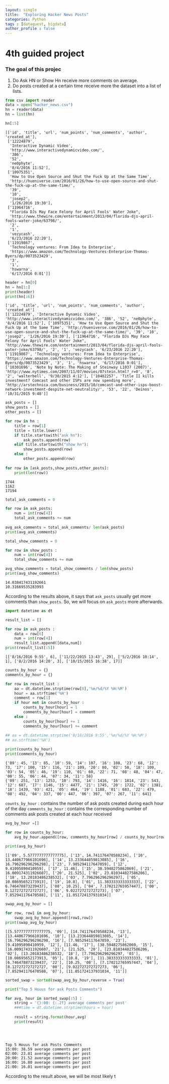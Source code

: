 ```yaml
---
layout: single
title:  "Exploring Hacker News Posts"
categories: Python
tags : [dataquest, bigdata]
author_profile : false
---
```




#  4th guided project
### The goal of this projec

1) Do Ask HN or Show Hn receive more comments on average.
2) Do posts created at a certain time receive more the dataset into a list of lists.


```python
from csv import reader
data = open("hacker_news.csv")
hn = reader(data)
hn = list(hn)
```


```python
hn[:5]
```




    [['id', 'title', 'url', 'num_points', 'num_comments', 'author', 'created_at'],
     ['12224879',
      'Interactive Dynamic Video',
      'http://www.interactivedynamicvideo.com/',
      '386',
      '52',
      'ne0phyte',
      '8/4/2016 11:52'],
     ['10975351',
      'How to Use Open Source and Shut the Fuck Up at the Same Time',
      'http://hueniverse.com/2016/01/26/how-to-use-open-source-and-shut-the-fuck-up-at-the-same-time/',
      '39',
      '10',
      'josep2',
      '1/26/2016 19:30'],
     ['11964716',
      "Florida DJs May Face Felony for April Fools' Water Joke",
      'http://www.thewire.com/entertainment/2013/04/florida-djs-april-fools-water-joke/63798/',
      '2',
      '1',
      'vezycash',
      '6/23/2016 22:20'],
     ['11919867',
      'Technology ventures: From Idea to Enterprise',
      'https://www.amazon.com/Technology-Ventures-Enterprise-Thomas-Byers/dp/0073523429',
      '3',
      '1',
      'hswarna',
      '6/17/2016 0:01']]




```python
header = hn[0]
hn = hn[1:]
print(header)
print(hn[:6])
```

    ['id', 'title', 'url', 'num_points', 'num_comments', 'author', 'created_at']
    [['12224879', 'Interactive Dynamic Video', 'http://www.interactivedynamicvideo.com/', '386', '52', 'ne0phyte', '8/4/2016 11:52'], ['10975351', 'How to Use Open Source and Shut the Fuck Up at the Same Time', 'http://hueniverse.com/2016/01/26/how-to-use-open-source-and-shut-the-fuck-up-at-the-same-time/', '39', '10', 'josep2', '1/26/2016 19:30'], ['11964716', "Florida DJs May Face Felony for April Fools' Water Joke", 'http://www.thewire.com/entertainment/2013/04/florida-djs-april-fools-water-joke/63798/', '2', '1', 'vezycash', '6/23/2016 22:20'], ['11919867', 'Technology ventures: From Idea to Enterprise', 'https://www.amazon.com/Technology-Ventures-Enterprise-Thomas-Byers/dp/0073523429', '3', '1', 'hswarna', '6/17/2016 0:01'], ['10301696', 'Note by Note: The Making of Steinway L1037 (2007)', 'http://www.nytimes.com/2007/11/07/movies/07stein.html?_r=0', '8', '2', 'walterbell', '9/30/2015 4:12'], ['10482257', 'Title II kills investment? Comcast and other ISPs are now spending more', 'http://arstechnica.com/business/2015/10/comcast-and-other-isps-boost-network-investment-despite-net-neutrality/', '53', '22', 'Deinos', '10/31/2015 9:48']]
    


```python
ask_posts = []
show_posts = []
other_posts = []

for row in hn :
    title = row[1]
    title = title.lower()
    if title.startswith("ask hn"):
        ask_posts.append(row)
    elif title.startswith("show hn"):
        show_posts.append(row)
    else :
        other_posts.append(row)
        
for row in [ask_posts,show_posts,other_posts]:
    print(len(row))
```

    1744
    1162
    17194
    


```python
total_ask_comments = 0

for row in ask_posts:
    num = int(row[4])
    total_ask_comments += num
    
avg_ask_comments = total_ask_comments/ len(ask_posts)
print(avg_ask_comments)

total_show_comments = 0

for row in show_posts :
    num = int(row[4])
    total_show_comments += num

avg_show_comments = total_show_comments / len(show_posts)
print(avg_show_comments)
```

    14.038417431192661
    10.31669535283993
    

According to the results above, it says that `ask_posts` usually get more comments than `show_posts`. So, we will focus on `ask_posts` more afterwards.


```python
import datetime as dt
```


```python
result_list = []

for row in ask_posts :
    data = row[6]
    num = int(row[4])
    result_list.append([data,num])
print(result_list[:5])
```

    [['8/16/2016 9:55', 6], ['11/22/2015 13:43', 29], ['5/2/2016 10:14', 1], ['8/2/2016 14:20', 3], ['10/15/2015 16:38', 17]]
    


```python
counts_by_hour = {}
comments_by_hour = {}

for row in result_list :
    aa = dt.datetime.strptime(row[0],'%m/%d/%Y %H:%M')
    hour = aa.strftime('%H')
    comment = row[1]
    if hour not in counts_by_hour :
        counts_by_hour[hour] = 1
        comments_by_hour[hour] = comment
    else :
        counts_by_hour[hour] += 1
        comments_by_hour[hour] += comment
    
## aa = dt.datetime.strptime('8/16/2016 9:55','%m/%d/%Y %H:%M')
## aa.strftime('%H')
```


```python
print(counts_by_hour)
print(comments_by_hour)
```

    {'09': 45, '13': 85, '10': 59, '14': 107, '16': 108, '23': 68, '12': 73, '17': 100, '15': 116, '21': 109, '20': 80, '02': 58, '18': 109, '03': 54, '05': 46, '19': 110, '01': 60, '22': 71, '08': 48, '04': 47, '00': 55, '06': 44, '07': 34, '11': 58}
    {'09': 251, '13': 1253, '10': 793, '14': 1416, '16': 1814, '23': 543, '12': 687, '17': 1146, '15': 4477, '21': 1745, '20': 1722, '02': 1381, '18': 1439, '03': 421, '05': 464, '19': 1188, '01': 683, '22': 479, '08': 492, '04': 337, '00': 447, '06': 397, '07': 267, '11': 641}
    

`counts_by_hour` : contains the number of ask posts created during each hour of the day
`comments_by_hour` : contains the corresponding number of comments ask posts created at each hour received


```python
avg_by_hour =[]

for row in counts_by_hour:
    avg_by_hour.append([row, comments_by_hour[row] / counts_by_hour[row]])
    
print(avg_by_hour)
```

    [['09', 5.5777777777777775], ['13', 14.741176470588234], ['10', 13.440677966101696], ['14', 13.233644859813085], ['16', 16.796296296296298], ['23', 7.985294117647059], ['12', 9.41095890410959], ['17', 11.46], ['15', 38.5948275862069], ['21', 16.009174311926607], ['20', 21.525], ['02', 23.810344827586206], ['18', 13.20183486238532], ['03', 7.796296296296297], ['05', 10.08695652173913], ['19', 10.8], ['01', 11.383333333333333], ['22', 6.746478873239437], ['08', 10.25], ['04', 7.170212765957447], ['00', 8.127272727272727], ['06', 9.022727272727273], ['07', 7.852941176470588], ['11', 11.051724137931034]]
    


```python
swap_avg_by_hour = []

for row, row1 in avg_by_hour:
    swap_avg_by_hour.append([row1,row])
print(swap_avg_by_hour)
```

    [[5.5777777777777775, '09'], [14.741176470588234, '13'], [13.440677966101696, '10'], [13.233644859813085, '14'], [16.796296296296298, '16'], [7.985294117647059, '23'], [9.41095890410959, '12'], [11.46, '17'], [38.5948275862069, '15'], [16.009174311926607, '21'], [21.525, '20'], [23.810344827586206, '02'], [13.20183486238532, '18'], [7.796296296296297, '03'], [10.08695652173913, '05'], [10.8, '19'], [11.383333333333333, '01'], [6.746478873239437, '22'], [10.25, '08'], [7.170212765957447, '04'], [8.127272727272727, '00'], [9.022727272727273, '06'], [7.852941176470588, '07'], [11.051724137931034, '11']]
    


```python
sorted_swap = sorted(swap_avg_by_hour,reverse = True)
```


```python
print("Top 5 Houus for ask Posts Comments")

for avg, hour in sorted_swap[:5] :
    string = '{}:00: {:.2f} average comments per post'
    ###time = dt.datetime.strptime(hours = hour)
    
    result = string.format(hour,avg)
    print(result)
    
    
    
```

    Top 5 Houus for ask Posts Comments
    15:00: 38.59 average comments per post
    02:00: 23.81 average comments per post
    20:00: 21.52 average comments per post
    16:00: 16.80 average comments per post
    21:00: 16.01 average comments per post
    

According to the result above, we will be most likely t
